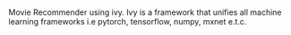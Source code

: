 ### 
Movie Recommender using ivy. 
Ivy is a framework that unifies all machine learning frameworks i.e pytorch, tensorflow, numpy, mxnet e.t.c.

